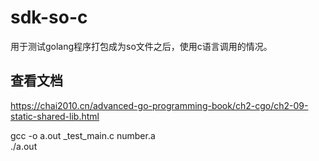 # sdk-so-c
用于测试golang程序打包成为so文件之后，使用c语言调用的情况。

## 查看文档
https://chai2010.cn/advanced-go-programming-book/ch2-cgo/ch2-09-static-shared-lib.html


gcc -o a.out _test_main.c number.a  
./a.out